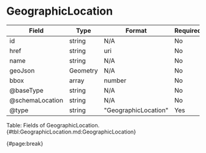 <!--
    ATTENTION: This file was generated via gradle!
               Do NOT manually edit this file! Any such changes will be overwritten!
-->

# GeographicLocation

| Field | Type | Format | Required |
| ------- | ------- | ------- | --- |
| id | string | N/A | No |
| href | string | uri | No |
| name | string | N/A | No |
| geoJson | Geometry | N/A | No |
| bbox | array | number | No |
| @baseType | string | N/A | No |
| @schemaLocation | string | N/A | No |
| @type | string | "GeographicLocation" | Yes |

Table: Fields of GeographicLocation. {#tbl:GeographicLocation.md:GeographicLocation}

{#page:break}
